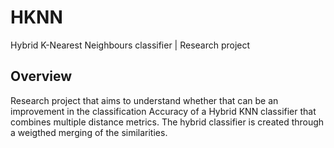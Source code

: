 # HKNN
Hybrid K-Nearest Neighbours classifier | Research project

## Overview
Research project that aims to understand whether that can be an improvement in the classification Accuracy of a Hybrid KNN classifier
that combines multiple distance metrics. The hybrid classifier is created through a weigthed merging of the similarities.

